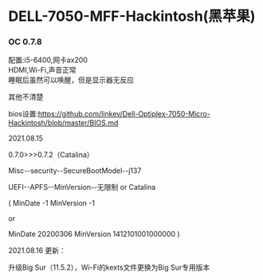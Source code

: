 # DELL-7050-MFF-Hackintosh(黑苹果)


### OC 0.7.8

配置:i5-6400,网卡ax200  
HDMI,Wi-Fi,声音正常  
睡眠后虽然可以唤醒，但是显示器无反应

其他不清楚

bios设置:https://github.com/linkev/Dell-Optiplex-7050-Micro-Hackintosh/blob/master/BIOS.md

2021.08.15         

0.7.0>>>0.7.2（Catalina）

Misc--security--SecureBootModel--j137

UEFI--APFS--MinVersion--无限制 or Catalina

(  MinDate   -1                  MinVersion    -1               

   or

   MinDate    20200306     MinVersion    1412101001000000   )

2021.08.16 更新：

升级Big Sur（11.5.2），Wi-Fi的kexts文件更换为Big Sur专用版本

